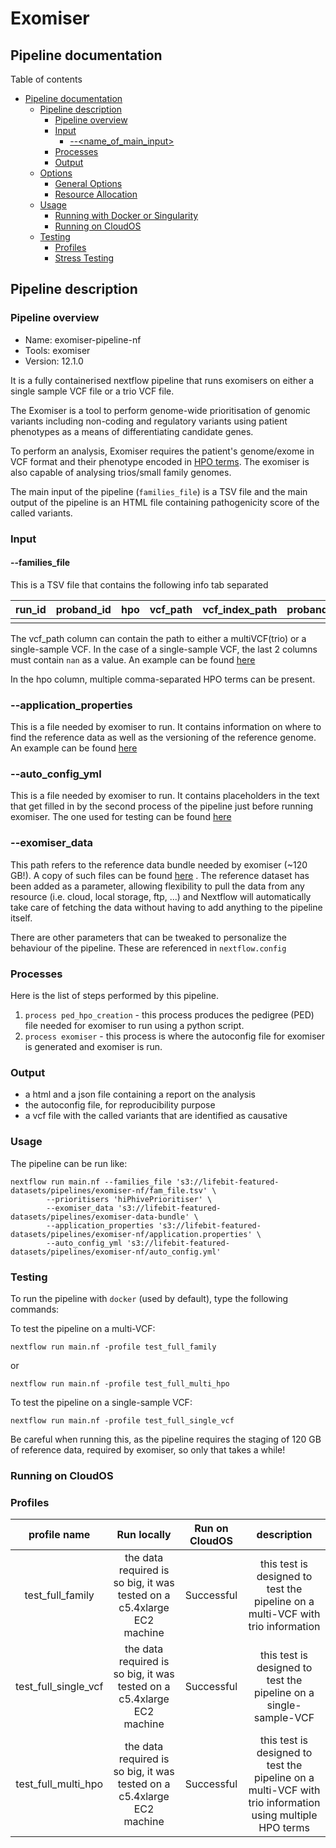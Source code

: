 # Exomiser

## Pipeline documentation

Table of contents

- [Pipeline documentation](#pipeline-documentation)
  - [Pipeline description](#pipeline-description)
    - [Pipeline overview](#pipeline-overview)
    - [Input](#input)
      - [--\<name_of_main_input\>](#--name_of_main_input)
    - [Processes](#processes)
    - [Output](#output)
  - [Options](#options)
    - [General Options](#general-options)
    - [Resource Allocation](#resource-allocation)
  - [Usage](#usage)
    - [Running with Docker or Singularity](#running-with-docker-or-singularity)
    - [Running on CloudOS](#running-on-cloudos)
  - [Testing](#testing)
    - [Profiles](#profiles)
    - [Stress Testing](#stress-testing)

## Pipeline description

### Pipeline overview

- Name: exomiser-pipeline-nf
- Tools: exomiser
- Version: 12.1.0

It is a fully containerised nextflow pipeline that runs exomisers on either a single sample VCF file or a trio VCF file.

The Exomiser is a tool to perform genome-wide prioritisation of genomic variants including non-coding and regulatory variants using patient phenotypes as a means of differentiating candidate genes.

To perform an analysis, Exomiser requires the patient's genome/exome in VCF format and their phenotype encoded in [HPO terms](https://hpo.jax.org/app/). The exomiser is also capable of analysing trios/small family genomes.

The main input of the pipeline (`families_file`) is a TSV file and the main output of the pipeline is an HTML file containing pathogenicity score of the called variants.

### Input

#### --families_file

This is a TSV file that contains the following info tab separated

| run_id | proband_id | hpo | vcf_path | vcf_index_path | proband_sex | mother_id | father_id |
| :----: | :--------: | :-: | :------: | :------------: | :---------: | :-------: | :-------: |
|        |            |     |          |                |             |           |           |

The vcf_path column can contain the path to either a multiVCF(trio) or a single-sample VCF.
In the case of a single-sample VCF, the last 2 columns must contain `nan` as a value. An example can be found [here](https://lifebit-featured-datasets.s3.eu-west-1.amazonaws.com/pipelines/exomiser-nf/fam_file.tsv)

In the hpo column, multiple comma-separated HPO terms can be present.

### --application_properties

This is a file needed by exomiser to run. It contains information on where to find the reference data as well as the versioning of the reference genome. An example can be found [here](https://lifebit-featured-datasets.s3.eu-west-1.amazonaws.com/pipelines/exomiser-nf/application.properties)

### --auto_config_yml

This is a file needed by exomiser to run. It contains placeholders in the text that get filled in by the second process of the pipeline just before running exomiser. The one used for testing can be found [here](https://lifebit-featured-datasets.s3.eu-west-1.amazonaws.com/pipelines/exomiser-nf/auto_config.yml)

### --exomiser_data

This path refers to the reference data bundle needed by exomiser (~120 GB!). A copy of such files can be found [here](https://lifebit-featured-datasets.s3.eu-west-1.amazonaws.com/pipelines/exomiser-data-bundle/) . The reference dataset has been added as a parameter, allowing flexibility to pull the data from any resource (i.e. cloud, local storage, ftp, ...) and Nextflow will automatically take care of fetching the data without having to add anything to the pipeline itself.

There are other parameters that can be tweaked to personalize the behaviour of the pipeline. These are referenced in `nextflow.config`

### Processes

Here is the list of steps performed by this pipeline.

1. `process ped_hpo_creation` - this process produces the pedigree (PED) file needed for exomiser to run using a python script.
2. `process exomiser` - this process is where the autoconfig file for exomiser is generated and exomiser is run.

### Output

- a html and a json file containing a report on the analysis
- the autoconfig file, for reproducibility purpose
- a vcf file with the called variants that are identified as causative

### Usage

The pipeline can be run like:

```
nextflow run main.nf --families_file 's3://lifebit-featured-datasets/pipelines/exomiser-nf/fam_file.tsv' \
        --prioritisers 'hiPhivePrioritiser' \
        --exomiser_data 's3://lifebit-featured-datasets/pipelines/exomiser-data-bundle' \
        --application_properties 's3://lifebit-featured-datasets/pipelines/exomiser-nf/application.properties' \
        --auto_config_yml 's3://lifebit-featured-datasets/pipelines/exomiser-nf/auto_config.yml'
```

### Testing

To run the pipeline with `docker` (used by default), type the following commands:

To test the pipeline on a multi-VCF:

```
nextflow run main.nf -profile test_full_family
```

or

```
nextflow run main.nf -profile test_full_multi_hpo
```

To test the pipeline on a single-sample VCF:

```
nextflow run main.nf -profile test_full_single_vcf
```

Be careful when running this, as the pipeline requires the staging of 120 GB of reference data, required by exomiser, so only that takes a while!

### Running on CloudOS

### Profiles

|     profile name     |                              Run locally                               | Run on CloudOS |                                               description                                                |
| :------------------: | :--------------------------------------------------------------------: | :------------: | :------------------------------------------------------------------------------------------------------: |
|   test_full_family   | the data required is so big, it was tested on a c5.4xlarge EC2 machine |   Successful   |             this test is designed to test the pipeline on a multi-VCF with trio information              |
| test_full_single_vcf | the data required is so big, it was tested on a c5.4xlarge EC2 machine |   Successful   |                    this test is designed to test the pipeline on a single-sample-VCF                     |
| test_full_multi_hpo  | the data required is so big, it was tested on a c5.4xlarge EC2 machine |   Successful   | this test is designed to test the pipeline on a multi-VCF with trio information using multiple HPO terms |
